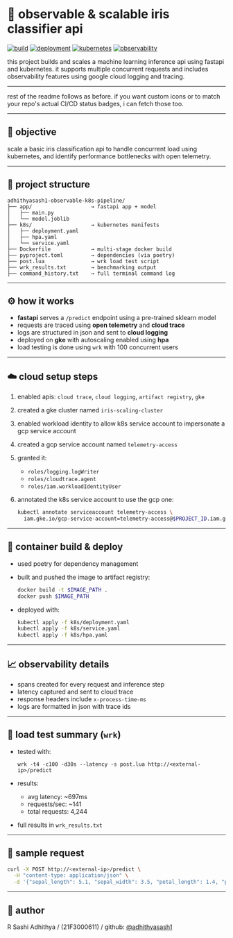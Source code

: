 # 🌸 observable & scalable iris classifier api

[![build](https://img.shields.io/badge/build-passing-brightgreen)](https://github.com/adhithyasash1/observable-k8s-pipeline/actions)
[![deployment](https://img.shields.io/badge/deployment-live-blue)](http://34.55.215.228)
[![kubernetes](https://img.shields.io/badge/kubernetes-gke-success)](https://cloud.google.com/kubernetes-engine)
[![observability](https://img.shields.io/badge/observability-enabled-yellowgreen)](https://cloud.google.com/trace)

this project builds and scales a machine learning inference api using fastapi and kubernetes. it supports multiple concurrent requests and includes observability features using google cloud logging and tracing.

---

rest of the readme follows as before. if you want custom icons or to match your repo's actual CI/CD status badges, i can fetch those too.

---

## 🎯 objective

scale a basic iris classification api to handle concurrent load using kubernetes, and identify performance bottlenecks with open telemetry.

---

## 🧱 project structure

```
adhithyasash1-observable-k8s-pipeline/
├── app/                   → fastapi app + model
│   ├── main.py
│   └── model.joblib
├── k8s/                   → kubernetes manifests
│   ├── deployment.yaml
│   ├── hpa.yaml
│   └── service.yaml
├── Dockerfile             → multi-stage docker build
├── pyproject.toml         → dependencies (via poetry)
├── post.lua               → wrk load test script
├── wrk_results.txt        → benchmarking output
├── command_history.txt    → full terminal command log
```

---

## ⚙️ how it works

* **fastapi** serves a `/predict` endpoint using a pre-trained sklearn model
* requests are traced using **open telemetry** and **cloud trace**
* logs are structured in json and sent to **cloud logging**
* deployed on **gke** with autoscaling enabled using **hpa**
* load testing is done using `wrk` with 100 concurrent users

---

## ☁️ cloud setup steps

1. enabled apis: `cloud trace`, `cloud logging`, `artifact registry`, `gke`
2. created a gke cluster named `iris-scaling-cluster`
3. enabled workload identity to allow k8s service account to impersonate a gcp service account
4. created a gcp service account named `telemetry-access`
5. granted it:

   * `roles/logging.logWriter`
   * `roles/cloudtrace.agent`
   * `roles/iam.workloadIdentityUser`
6. annotated the k8s service account to use the gcp one:

   ```bash
   kubectl annotate serviceaccount telemetry-access \
     iam.gke.io/gcp-service-account=telemetry-access@$PROJECT_ID.iam.gserviceaccount.com
   ```

---

## 🐳 container build & deploy

* used poetry for dependency management
* built and pushed the image to artifact registry:

  ```bash
  docker build -t $IMAGE_PATH .
  docker push $IMAGE_PATH
  ```
* deployed with:

  ```bash
  kubectl apply -f k8s/deployment.yaml
  kubectl apply -f k8s/service.yaml
  kubectl apply -f k8s/hpa.yaml
  ```

---

## 📈 observability details

* spans created for every request and inference step
* latency captured and sent to cloud trace
* response headers include `x-process-time-ms`
* logs are formatted in json with trace ids

---

## 🧪 load test summary (`wrk`)

* tested with:

  ```
  wrk -t4 -c100 -d30s --latency -s post.lua http://<external-ip>/predict
  ```
* results:

  * avg latency: \~697ms
  * requests/sec: \~141
  * total requests: 4,244
* full results in `wrk_results.txt`

---

## 🔁 sample request

```bash
curl -X POST http://<external-ip>/predict \
  -H "content-type: application/json" \
  -d '{"sepal_length": 5.1, "sepal_width": 3.5, "petal_length": 1.4, "petal_width": 0.2}'
```

---

## 👤 author

R Sashi Adhithya /
(21F3000611) /
github: [@adhithyasash1](https://github.com/adhithyasash1)
